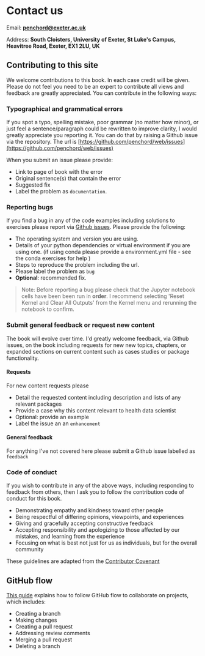 # Contact us

Email: **penchord@exeter.ac.uk**

Address: **South Cloisters, University of Exeter, St Luke's Campus, Heavitree Road, Exeter, EX1 2LU, UK**

## Contributing to this site

We welcome contributions to this book. In each case credit will be given. Please do not feel you need to be an expert to contribute all views and feedback are greatly appreciated. You can contribute in the following ways:

### Typographical and grammatical errors

If you spot a typo, spelling mistake, poor grammar (no matter how minor), or just feel a sentence/paragraph could be rewritten to improve clarity, I would greatly appreciate you reporting it.  You can do that by raising a Github issue via the repository.  The url is [https://github.com/penchord/web/issues](https://github.com/penchord/web/issues)

When you submit an issue please provide:

* Link to page of book with the error
* Original sentence(s) that contain the error
* Suggested fix
* Label the problem as `documentation`.

### Reporting bugs

If you find a bug in any of the code examples including solutions to exercises please report via [Github issues](https://github.com/penchord/web/issues).  Please provide the following:

* The operating system and version you are using.
* Details of your python dependencies or virtual environment if you are using one. (if using conda please provide a environment.yml file - see the conda exercises for help )
* Steps to reproduce the problem including the url.
* Please label the problem as `bug`
* **Optional**: recommended fix.

> Note: Before reporting a bug please check that the Jupyter notebook cells have been been run in **order**.  I recommend selecting 'Reset Kernel and Clear All Outputs' from the Kernel menu and rerunning the notebook to confirm.   

### Submit general feedback or request new content

The book will evolve over time. I'd greatly welcome feedback, via Github issues, on the book including requests for new new topics, chapters, or expanded sections on current content such as cases studies or package functionality. 

#### Requests

For new content requests please

* Detail the requested content including description and lists of any relevant packages
* Provide a case why this content relevant to health data scientist
* Optional: provide an example 
* Label the issue an an `enhancement`

#### General feedback

For anything I've not covered here please submit a Github issue labelled as `feedback`

### Code of conduct

If you wish to contribute in any of the above ways, including responding to feedback from others, then I ask you to follow the contribution code of conduct for this book.

* Demonstrating empathy and kindness toward other people
* Being respectful of differing opinions, viewpoints, and experiences
* Giving and gracefully accepting constructive feedback
* Accepting responsibility and apologizing to those affected by our mistakes, and learning from the experience
* Focusing on what is best not just for us as individuals, but for the overall community

These guidelines are adapted from the [Contributor Covenant](https://www.contributor-covenant.org/)

## GitHub flow

[This guide](https://docs.github.com/en/get-started/using-github/github-flow) explains how to follow GitHub flow to collaborate on projects, which includes:
* Creating a branch
* Making changes
* Creating a pull request
* Addressing review comments
* Merging a pull request
* Deleting a branch